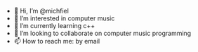 - 👋 Hi, I’m @michfiel
- 👀 I’m interested in computer music
- 🌱 I’m currently learning c++ 
- 💞️ I’m looking to collaborate on computer music programming
- 📫 How to reach me: by email

<!---
michfiel/michfiel is a ✨ special ✨ repository because its `README.md` (this file) appears on your GitHub profile.
You can click the Preview link to take a look at your changes.
--->
